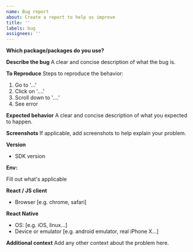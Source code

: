 ```yaml
---
name: Bug report
about: Create a report to help us improve
title: ''
labels: bug
assignees: ''
---
```


**Which package/packages do you use?**

**Describe the bug**
A clear and concise description of what the bug is.

**To Reproduce**
Steps to reproduce the behavior:

1. Go to '...'
2. Click on '....'
3. Scroll down to '....'
4. See error

**Expected behavior**
A clear and concise description of what you expected to happen.

**Screenshots**
If applicable, add screenshots to help explain your problem.

**Version**

- SDK version

**Env:**

Fill out what's applicable

**React / JS client**

- Browser [e.g. chrome, safari]

**React Native**

- OS: [e.g. iOS, linux...]
- Device or emulator [e.g. android emulator, real iPhone X...]

**Additional context**
Add any other context about the problem here.
